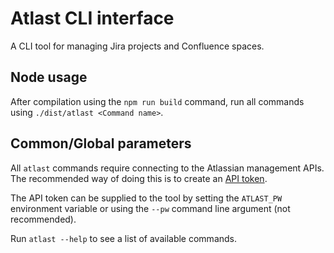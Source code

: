 # Atlast CLI interface

A CLI tool for managing Jira projects and Confluence spaces.

## Node usage

After compilation using the `npm run build` command, run all commands using `./dist/atlast <Command name>`.

## Common/Global parameters

All `atlast` commands require connecting to the Atlassian management APIs. The recommended way of doing this is to create an [API token](https://support.atlassian.com/atlassian-account/docs/manage-api-tokens-for-your-atlassian-account/).

The API token can be supplied to the tool by setting the `ATLAST_PW` environment variable or using the `--pw` command line argument (not recommended).

Run `atlast --help` to see a list of available commands.